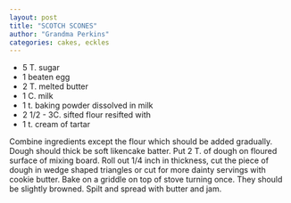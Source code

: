 ```yaml
---
layout: post
title: "SCOTCH SCONES"
author: "Grandma Perkins"
categories: cakes, eckles
---
```


- 5 T. sugar
- 1 beaten egg
- 2 T. melted butter
- 1 C. milk
- 1 t. baking powder dissolved in milk
- 2 1/2 - 3C. sifted flour resifted with
- 1 t. cream of tartar

Combine ingredients except the flour which should be added gradually. Dough should
thick be soft likencake batter. Put 2 T. of dough on floured surface of mixing board.
Roll out 1/4 inch in thickness, cut the piece of dough in wedge shaped triangles or cut for more dainty servings with cookie butter. Bake on a griddle on top of stove turning once. They should be slightly browned. Spilt and spread with butter and jam.
